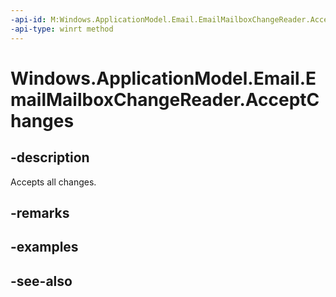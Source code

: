----api-id: M:Windows.ApplicationModel.Email.EmailMailboxChangeReader.AcceptChanges
-api-type: winrt method
---<!-- Method syntaxpublic void AcceptChanges()--># Windows.ApplicationModel.Email.EmailMailboxChangeReader.AcceptChanges## -descriptionAccepts all changes.## -remarks## -examples## -see-also
